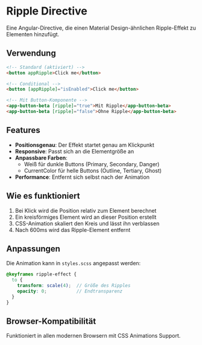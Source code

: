 # Ripple Directive

Eine Angular-Directive, die einen Material Design-ähnlichen Ripple-Effekt zu Elementen hinzufügt.

## Verwendung

```html
<!-- Standard (aktiviert) -->
<button appRipple>Click me</button>

<!-- Conditional -->
<button [appRipple]="isEnabled">Click me</button>

<!-- Mit Button-Komponente -->
<app-button-beta [ripple]="true">Mit Ripple</app-button-beta>
<app-button-beta [ripple]="false">Ohne Ripple</app-button-beta>
```

## Features

- **Positionsgenau**: Der Effekt startet genau am Klickpunkt
- **Responsive**: Passt sich an die Elementgröße an
- **Anpassbare Farben**: 
  - Weiß für dunkle Buttons (Primary, Secondary, Danger)
  - CurrentColor für helle Buttons (Outline, Tertiary, Ghost)
- **Performance**: Entfernt sich selbst nach der Animation

## Wie es funktioniert

1. Bei Klick wird die Position relativ zum Element berechnet
2. Ein kreisförmiges Element wird an dieser Position erstellt
3. CSS-Animation skaliert den Kreis und lässt ihn verblassen
4. Nach 600ms wird das Ripple-Element entfernt

## Anpassungen

Die Animation kann in `styles.scss` angepasst werden:

```scss
@keyframes ripple-effect {
  to {
    transform: scale(4);  // Größe des Ripples
    opacity: 0;           // Endtransparenz
  }
}
```

## Browser-Kompatibilität

Funktioniert in allen modernen Browsern mit CSS Animations Support.
